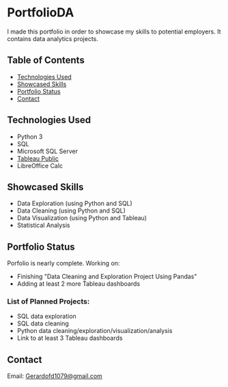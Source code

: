 # PortfolioDA
I made this portfolio in order to showcase my skills to potential employers. It contains data analytics projects.

## Table of Contents
* [Technologies Used](#technologies-used)
* [Showcased Skills](#showcased-skills)
* [Portfolio Status](#portfolio-status)
* [Contact](#contact)

## Technologies Used
- Python 3
- SQL
- Microsoft SQL Server
- [Tableau Public](https://public.tableau.com/views/COVIDInfectionsDeathsDashboard/Dashboard1?:language=en-US&:retry=yes&:display_count=n&:origin=viz_share_link)
- LibreOffice Calc

## Showcased Skills
- Data Exploration (using Python and SQL)
- Data Cleaning (using Python and SQL)
- Data Visualization (using Python and Tableau)
- Statistical Analysis

## Portfolio Status
Porfolio is nearly complete.
Working on:
- Finishing "Data Cleaning and Exploration Project Using Pandas"
- Adding at least 2 more Tableau dashboards
### List of Planned Projects:
- SQL data exploration
- SQL data cleaning
- Python data cleaning/exploration/visualization/analysis
- Link to at least 3 Tableau dashboards

## Contact
Email: Gerardofd1079@gmail.com
